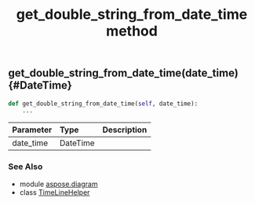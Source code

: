 ﻿---
title: get_double_string_from_date_time method
second_title: Aspose.Diagram for Python via .NET API References
description: 
type: docs
weight: 20
url: /python-net/aspose.diagram/timelinehelper/get_double_string_from_date_time/
is_root: false
---

## get_double_string_from_date_time(date_time) {#DateTime}



```python
def get_double_string_from_date_time(self, date_time):
    ...
```


| Parameter | Type | Description |
| :- | :- | :- |
| date_time | DateTime |  |



### See Also
* module [aspose.diagram](../../)
* class [TimeLineHelper](/diagram/python-net/aspose.diagram/timelinehelper)
